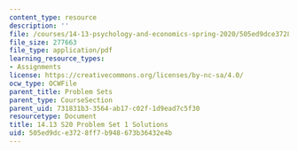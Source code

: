 ```yaml
---
content_type: resource
description: ''
file: /courses/14-13-psychology-and-economics-spring-2020/505ed9dce3728ff7b948673b36432e4b_MIT14_13S20_pset1sol.pdf
file_size: 277663
file_type: application/pdf
learning_resource_types:
- Assignments
license: https://creativecommons.org/licenses/by-nc-sa/4.0/
ocw_type: OCWFile
parent_title: Problem Sets
parent_type: CourseSection
parent_uid: 731831b3-3564-ab17-c02f-1d9ead7c5f30
resourcetype: Document
title: 14.13 S20 Problem Set 1 Solutions
uid: 505ed9dc-e372-8ff7-b948-673b36432e4b
---
```

